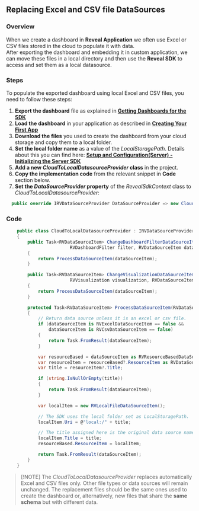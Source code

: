 ## Replacing Excel and CSV file DataSources

### Overview

When we create a dashboard in **Reveal Application** we often use Excel or CSV files stored in the cloud to populate it with data.   
After exporting the dashboard and embedding it in custom application, we can move these files in a local directory and then use the **Reveal SDK** to access and set them as a local datasource.

### Steps
To populate the exported dashboard using local Excel and CSV files, you need to follow these steps:
1. **Export the dashboard** file as explained in [**Getting Dashboards for the SDK**](~/en/developer/general/get-dashboards.md) 
2. **Load the dashboard** in your application as described in 
[**Creating Your First App**](~/en/developer/web-sdk/create-first-app.md)
3. **Download the files** you used to create the dashboard from your cloud storage and copy them to a local folder.  
4. **Set the local folder name** as a value of the *LocalStoragePath*. Details about this you can find here: [**Setup and Configuration(Server) - Initializing the Server SDK**](~/en/developer/web-sdk/setup-configuration.md#3-initializing-the-server-sdk)  
5. **Add a new *CloudToLocalDatasourceProvider* class** in the project.  
6. **Copy the implementation code** from the relevant snippet in **Code** section below.
7. **Set the *DataSourceProvider* property** of the *RevealSdkContext* class to *CloudToLocalDatasourceProvider*:  

``` csharp
  public override IRVDataSourceProvider DataSourceProvider => new CloudToLocalDatasourceProvider();        
```

### Code

``` csharp
    public class CloudToLocalDatasourceProvider : IRVDataSourceProvider
    {
        public Task<RVDataSourceItem> ChangeDashboardFilterDataSourceItemAsync(string userId, string dashboardId, 
                        RVDashboardFilter filter, RVDataSourceItem dataSourceItem)
        {
            return ProcessDataSourceItem(dataSourceItem);
        }

        public Task<RVDataSourceItem> ChangeVisualizationDataSourceItemAsync(string userId, string dashboardId, 
                        RVVisualization visualization, RVDataSourceItem dataSourceItem)
        {
            return ProcessDataSourceItem(dataSourceItem);
        }

        protected Task<RVDataSourceItem> ProcessDataSourceItem(RVDataSourceItem dataSourceItem)
        {
            // Return data source unless it is an excel or csv file.
            if (dataSourceItem is RVExcelDataSourceItem == false &&
                dataSourceItem is RVCsvDataSourceItem == false)
            {
                return Task.FromResult(dataSourceItem);
            }

            var resourceBased = dataSourceItem as RVResourceBasedDataSourceItem;
            var resourceItem = resourceBased?.ResourceItem as RVDataSourceItem;
            var title = resourceItem?.Title;

            if (string.IsNullOrEmpty(title))
            {
                return Task.FromResult(dataSourceItem);
            }

            var localItem = new RVLocalFileDataSourceItem();

            // The SDK uses the local folder set as LocalStoragePath.
            localItem.Uri = @"local:/" + title;

            // The title assigned here is the original data source name.
            localItem.Title = title;
            resourceBased.ResourceItem = localItem;

            return Task.FromResult(dataSourceItem);
        }
    }
```  
  > [!NOTE] The *CloudToLocalDatasourceProvider* replaces automatically Excel and CSV files only. Other file types or data sources will remain unchanged. The replacement files should be the same ones used to create the dashboard or, alternatively, new files that share the **same schema** but with different data.
